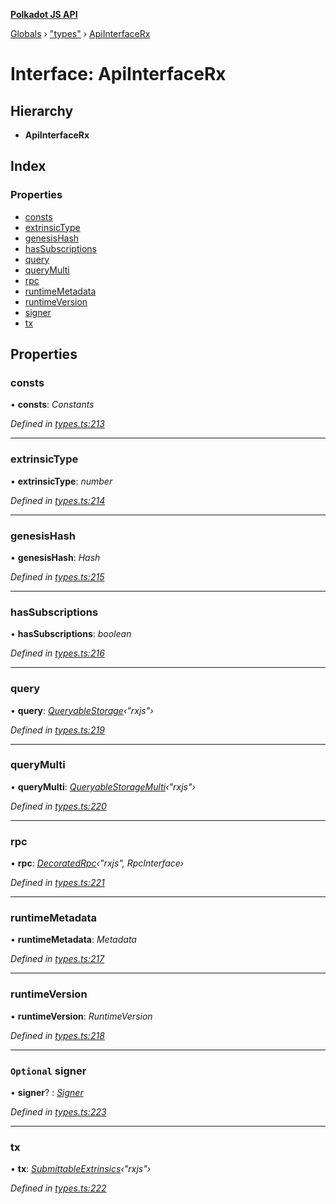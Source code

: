 **[Polkadot JS API](../README.md)**

[Globals](../globals.md) › [&quot;types&quot;](../modules/_types_.md) › [ApiInterfaceRx](_types_.apiinterfacerx.md)

# Interface: ApiInterfaceRx

## Hierarchy

* **ApiInterfaceRx**

## Index

### Properties

* [consts](_types_.apiinterfacerx.md#consts)
* [extrinsicType](_types_.apiinterfacerx.md#extrinsictype)
* [genesisHash](_types_.apiinterfacerx.md#genesishash)
* [hasSubscriptions](_types_.apiinterfacerx.md#hassubscriptions)
* [query](_types_.apiinterfacerx.md#query)
* [queryMulti](_types_.apiinterfacerx.md#querymulti)
* [rpc](_types_.apiinterfacerx.md#rpc)
* [runtimeMetadata](_types_.apiinterfacerx.md#runtimemetadata)
* [runtimeVersion](_types_.apiinterfacerx.md#runtimeversion)
* [signer](_types_.apiinterfacerx.md#optional-signer)
* [tx](_types_.apiinterfacerx.md#tx)

## Properties

###  consts

• **consts**: *Constants*

*Defined in [types.ts:213](https://github.com/polkadot-js/api/blob/fff6f31/packages/api/src/types.ts#L213)*

___

###  extrinsicType

• **extrinsicType**: *number*

*Defined in [types.ts:214](https://github.com/polkadot-js/api/blob/fff6f31/packages/api/src/types.ts#L214)*

___

###  genesisHash

• **genesisHash**: *Hash*

*Defined in [types.ts:215](https://github.com/polkadot-js/api/blob/fff6f31/packages/api/src/types.ts#L215)*

___

###  hasSubscriptions

• **hasSubscriptions**: *boolean*

*Defined in [types.ts:216](https://github.com/polkadot-js/api/blob/fff6f31/packages/api/src/types.ts#L216)*

___

###  query

• **query**: *[QueryableStorage](_types_.queryablestorage.md)‹"rxjs"›*

*Defined in [types.ts:219](https://github.com/polkadot-js/api/blob/fff6f31/packages/api/src/types.ts#L219)*

___

###  queryMulti

• **queryMulti**: *[QueryableStorageMulti](../modules/_types_.md#queryablestoragemulti)‹"rxjs"›*

*Defined in [types.ts:220](https://github.com/polkadot-js/api/blob/fff6f31/packages/api/src/types.ts#L220)*

___

###  rpc

• **rpc**: *[DecoratedRpc](../modules/_types_.md#decoratedrpc)‹"rxjs", RpcInterface›*

*Defined in [types.ts:221](https://github.com/polkadot-js/api/blob/fff6f31/packages/api/src/types.ts#L221)*

___

###  runtimeMetadata

• **runtimeMetadata**: *Metadata*

*Defined in [types.ts:217](https://github.com/polkadot-js/api/blob/fff6f31/packages/api/src/types.ts#L217)*

___

###  runtimeVersion

• **runtimeVersion**: *RuntimeVersion*

*Defined in [types.ts:218](https://github.com/polkadot-js/api/blob/fff6f31/packages/api/src/types.ts#L218)*

___

### `Optional` signer

• **signer**? : *[Signer](_types_.signer.md)*

*Defined in [types.ts:223](https://github.com/polkadot-js/api/blob/fff6f31/packages/api/src/types.ts#L223)*

___

###  tx

• **tx**: *[SubmittableExtrinsics](_types_.submittableextrinsics.md)‹"rxjs"›*

*Defined in [types.ts:222](https://github.com/polkadot-js/api/blob/fff6f31/packages/api/src/types.ts#L222)*